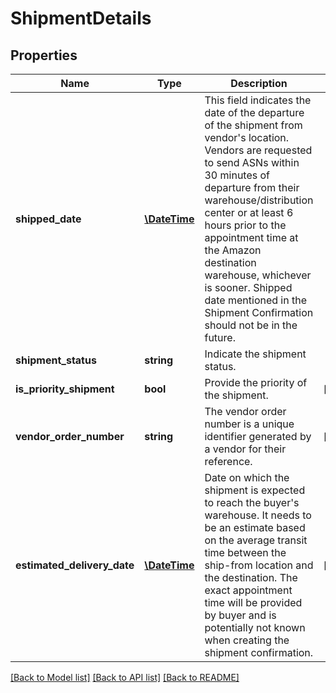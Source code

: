# ShipmentDetails

## Properties
Name | Type | Description | Notes
------------ | ------------- | ------------- | -------------
**shipped_date** | [**\DateTime**](\DateTime.md) | This field indicates the date of the departure of the shipment from vendor&#x27;s location. Vendors are requested to send ASNs within 30 minutes of departure from their warehouse/distribution center or at least 6 hours prior to the appointment time at the Amazon destination warehouse, whichever is sooner. Shipped date mentioned in the Shipment Confirmation should not be in the future. | 
**shipment_status** | **string** | Indicate the shipment status. | 
**is_priority_shipment** | **bool** | Provide the priority of the shipment. | [optional] 
**vendor_order_number** | **string** | The vendor order number is a unique identifier generated by a vendor for their reference. | [optional] 
**estimated_delivery_date** | [**\DateTime**](\DateTime.md) | Date on which the shipment is expected to reach the buyer&#x27;s warehouse. It needs to be an estimate based on the average transit time between the ship-from location and the destination. The exact appointment time will be provided by buyer and is potentially not known when creating the shipment confirmation. | [optional] 

[[Back to Model list]](../../README.md#documentation-for-models) [[Back to API list]](../../README.md#documentation-for-api-endpoints) [[Back to README]](../../README.md)

